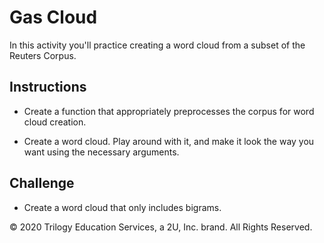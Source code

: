  # Gas Cloud

In this activity you'll practice creating a word cloud from a subset of the Reuters Corpus.

## Instructions

* Create a function that appropriately preprocesses the corpus for word cloud creation.

* Create a word cloud. Play around with it, and make it look the way you want using the necessary arguments. 

## Challenge

* Create a word cloud that only includes bigrams. 

© 2020 Trilogy Education Services, a 2U, Inc. brand. All Rights Reserved.
